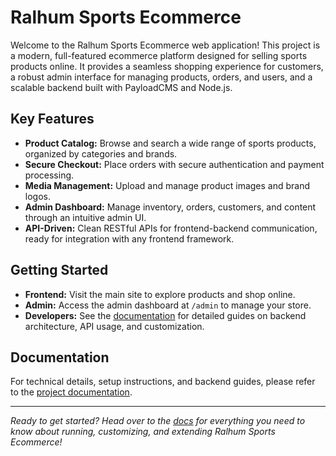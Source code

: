 # Ralhum Sports Ecommerce

Welcome to the Ralhum Sports Ecommerce web application! This project is a modern, full-featured ecommerce platform designed for selling sports products online. It provides a seamless shopping experience for customers, a robust admin interface for managing products, orders, and users, and a scalable backend built with PayloadCMS and Node.js.

## Key Features

- **Product Catalog:** Browse and search a wide range of sports products, organized by categories and brands.
- **Secure Checkout:** Place orders with secure authentication and payment processing.
- **Media Management:** Upload and manage product images and brand logos.
- **Admin Dashboard:** Manage inventory, orders, customers, and content through an intuitive admin UI.
- **API-Driven:** Clean RESTful APIs for frontend-backend communication, ready for integration with any frontend framework.

## Getting Started

- **Frontend:** Visit the main site to explore products and shop online.
- **Admin:** Access the admin dashboard at `/admin` to manage your store.
- **Developers:** See the [documentation](/docs) for detailed guides on backend architecture, API usage, and customization.

## Documentation

For technical details, setup instructions, and backend guides, please refer to the [project documentation](/docs).

---

*Ready to get started? Head over to the [docs](/docs) for everything you need to know about running, customizing, and extending Ralhum Sports Ecommerce!*

